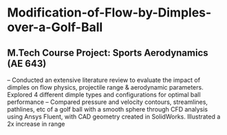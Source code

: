 # Modification-of-Flow-by-Dimples-over-a-Golf-Ball
## M.Tech Course Project: Sports Aerodynamics (AE 643)

– Conducted an extensive literature review to evaluate the impact of dimples on flow physics, projectile range & aerodynamic parameters. Explored 4 different dimple types and configurations for optimal ball performance
– Compared pressure and velocity contours, streamlines, pathlines, etc of a golf ball with a smooth sphere through CFD analysis using Ansys Fluent, with CAD geometry created in SolidWorks. Illustrated a 2x increase in range
